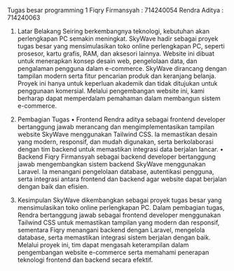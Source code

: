 Tugas besar programming 1
Fiqry Firmansyah : 714240054
Rendra Aditya : 714240063

1. Latar Belakang
   Seiring berkembangnya teknologi, kebutuhan akan perlengkapan PC semakin meningkat. SkyWave hadir sebagai proyek tugas besar yang mensimulasikan toko online perlengkapan PC, seperti prosesor, kartu grafis, RAM, dan aksesori lainnya. Website ini dibuat untuk menerapkan konsep desain web, pengelolaan data, dan pengalaman pengguna dalam e-commerce. SkyWave dirancang dengan tampilan modern serta fitur pencarian produk dan keranjang belanja. Proyek ini hanya untuk keperluan akademik dan tidak ditujukan untuk penggunaan komersial. Melalui pengembangan website ini, kami berharap dapat memperdalam pemahaman dalam membangun sistem e-commerce.

2. Pembagian Tugas
   • Frontend
   Rendra aditya sebagai frontend developer bertanggung jawab merancang dan mengimplementasikan tampilan website SkyWave menggunakan Tailwind CSS. Ia memastikan desain yang modern, responsif, dan mudah digunakan, serta berkolaborasi dengan tim backend untuk memastikan integrasi data berjalan lancar.
   • Backend
   Fiqry Firmansyah sebagai backend developer bertanggung jawab mengembangkan sistem backend SkyWave menggunakan Laravel. Ia menangani pengelolaan database, autentikasi pengguna, serta integrasi antara frontend dan backend agar website dapat berjalan dengan baik dan efisien.

3. Kesimpulan
   SkyWave dikembangkan sebagai proyek tugas besar yang mensimulasikan toko online perlengkapan PC. Dalam pembagian tugas, Rendra bertanggung jawab sebagai frontend developer menggunakan Tailwind CSS untuk memastikan tampilan yang modern dan responsif, sementara Fiqry menangani backend dengan Laravel, mengelola database, serta memastikan integrasi sistem berjalan dengan baik. Melalui proyek ini, tim dapat mengasah keterampilan dalam pengembangan website e-commerce serta memahami penerapan teknologi frontend dan backend secara efektif.
